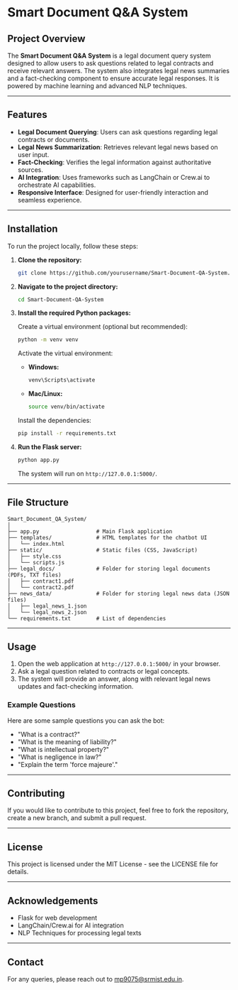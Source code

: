 # Smart Document Q&A System

## Project Overview

The **Smart Document Q&A System** is a legal document query system designed to allow users to ask questions related to legal contracts and receive relevant answers. The system also integrates legal news summaries and a fact-checking component to ensure accurate legal responses. It is powered by machine learning and advanced NLP techniques.

---

## Features

- **Legal Document Querying**: Users can ask questions regarding legal contracts or documents.
- **Legal News Summarization**: Retrieves relevant legal news based on user input.
- **Fact-Checking**: Verifies the legal information against authoritative sources.
- **AI Integration**: Uses frameworks such as LangChain or Crew.ai to orchestrate AI capabilities.
- **Responsive Interface**: Designed for user-friendly interaction and seamless experience.

---

## Installation

To run the project locally, follow these steps:

1. **Clone the repository:**

   ```bash
   git clone https://github.com/yourusername/Smart-Document-QA-System.git
   ```

2. **Navigate to the project directory:**

   ```bash
   cd Smart-Document-QA-System
   ```

3. **Install the required Python packages:**

   Create a virtual environment (optional but recommended):

   ```bash
   python -m venv venv
   ```

   Activate the virtual environment:

   - **Windows:**

     ```bash
     venv\Scripts\activate
     ```

   - **Mac/Linux:**

     ```bash
     source venv/bin/activate
     ```

   Install the dependencies:

   ```bash
   pip install -r requirements.txt
   ```

4. **Run the Flask server:**

   ```bash
   python app.py
   ```

   The system will run on `http://127.0.0.1:5000/`.

---

## File Structure

```
Smart_Document_QA_System/
│
├── app.py                  # Main Flask application
├── templates/              # HTML templates for the chatbot UI
│   └── index.html
├── static/                 # Static files (CSS, JavaScript)
│   ├── style.css
│   └── scripts.js
├── legal_docs/             # Folder for storing legal documents (PDFs, TXT files)
│   ├── contract1.pdf
│   └── contract2.pdf
├── news_data/              # Folder for storing legal news data (JSON files)
│   ├── legal_news_1.json
│   └── legal_news_2.json
└── requirements.txt        # List of dependencies
```

---

## Usage

1. Open the web application at `http://127.0.0.1:5000/` in your browser.
2. Ask a legal question related to contracts or legal concepts.
3. The system will provide an answer, along with relevant legal news updates and fact-checking information.

### Example Questions

Here are some sample questions you can ask the bot:

- "What is a contract?"
- "What is the meaning of liability?"
- "What is intellectual property?"
- "What is negligence in law?"
- "Explain the term 'force majeure'."

---

## Contributing

If you would like to contribute to this project, feel free to fork the repository, create a new branch, and submit a pull request.

---

## License

This project is licensed under the MIT License - see the LICENSE file for details.

---

## Acknowledgements

- Flask for web development
- LangChain/Crew.ai for AI integration
- NLP Techniques for processing legal texts

---

## Contact

For any queries, please reach out to mp9075@srmist.edu.in.


